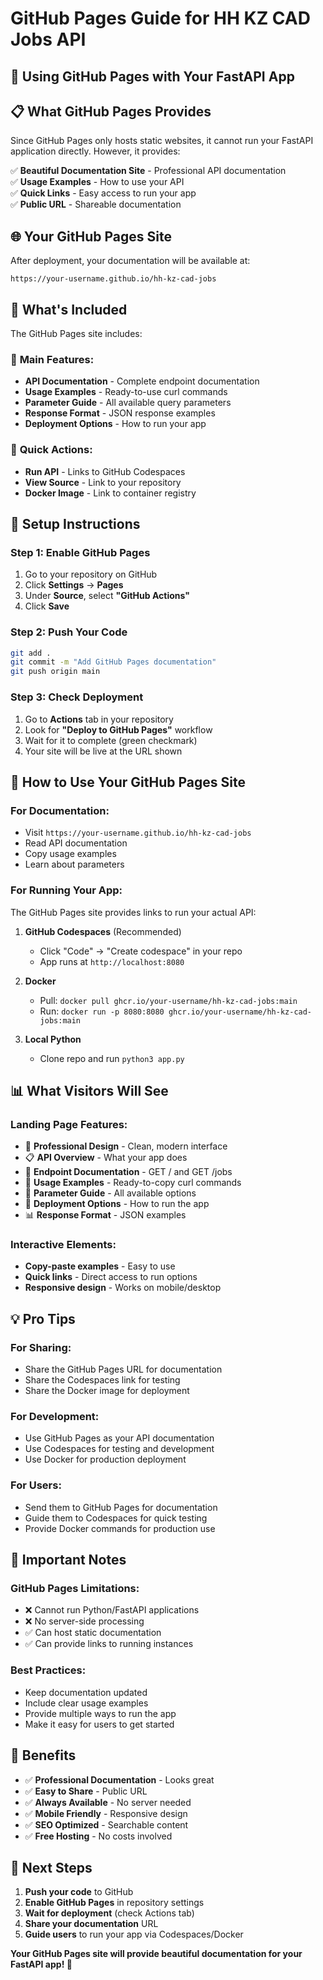 # GitHub Pages Guide for HH KZ CAD Jobs API

## 🚀 Using GitHub Pages with Your FastAPI App

## 📋 What GitHub Pages Provides

Since GitHub Pages only hosts static websites, it cannot run your FastAPI application directly. However, it provides:

✅ **Beautiful Documentation Site** - Professional API documentation  
✅ **Usage Examples** - How to use your API  
✅ **Quick Links** - Easy access to run your app  
✅ **Public URL** - Shareable documentation  

## 🌐 Your GitHub Pages Site

After deployment, your documentation will be available at:
```
https://your-username.github.io/hh-kz-cad-jobs
```

## 📁 What's Included

The GitHub Pages site includes:

### 🎯 **Main Features:**
- **API Documentation** - Complete endpoint documentation
- **Usage Examples** - Ready-to-use curl commands
- **Parameter Guide** - All available query parameters
- **Response Format** - JSON response examples
- **Deployment Options** - How to run your app

### 🚀 **Quick Actions:**
- **Run API** - Links to GitHub Codespaces
- **View Source** - Link to your repository
- **Docker Image** - Link to container registry

## 🔧 Setup Instructions

### Step 1: Enable GitHub Pages
1. Go to your repository on GitHub
2. Click **Settings** → **Pages**
3. Under **Source**, select **"GitHub Actions"**
4. Click **Save**

### Step 2: Push Your Code
```bash
git add .
git commit -m "Add GitHub Pages documentation"
git push origin main
```

### Step 3: Check Deployment
1. Go to **Actions** tab in your repository
2. Look for **"Deploy to GitHub Pages"** workflow
3. Wait for it to complete (green checkmark)
4. Your site will be live at the URL shown

## 🎯 How to Use Your GitHub Pages Site

### **For Documentation:**
- Visit `https://your-username.github.io/hh-kz-cad-jobs`
- Read API documentation
- Copy usage examples
- Learn about parameters

### **For Running Your App:**
The GitHub Pages site provides links to run your actual API:

1. **GitHub Codespaces** (Recommended)
   - Click "Code" → "Create codespace" in your repo
   - App runs at `http://localhost:8080`

2. **Docker**
   - Pull: `docker pull ghcr.io/your-username/hh-kz-cad-jobs:main`
   - Run: `docker run -p 8080:8080 ghcr.io/your-username/hh-kz-cad-jobs:main`

3. **Local Python**
   - Clone repo and run `python3 app.py`

## 📊 What Visitors Will See

### **Landing Page Features:**
- 🚀 **Professional Design** - Clean, modern interface
- 📋 **API Overview** - What your app does
- 🔗 **Endpoint Documentation** - GET / and GET /jobs
- 📝 **Usage Examples** - Ready-to-copy curl commands
- 🔧 **Parameter Guide** - All available options
- 🚀 **Deployment Options** - How to run the app
- 📊 **Response Format** - JSON examples

### **Interactive Elements:**
- **Copy-paste examples** - Easy to use
- **Quick links** - Direct access to run options
- **Responsive design** - Works on mobile/desktop

## 💡 Pro Tips

### **For Sharing:**
- Share the GitHub Pages URL for documentation
- Share the Codespaces link for testing
- Share the Docker image for deployment

### **For Development:**
- Use GitHub Pages as your API documentation
- Use Codespaces for testing and development
- Use Docker for production deployment

### **For Users:**
- Send them to GitHub Pages for documentation
- Guide them to Codespaces for quick testing
- Provide Docker commands for production use

## 🚨 Important Notes

### **GitHub Pages Limitations:**
- ❌ Cannot run Python/FastAPI applications
- ❌ No server-side processing
- ✅ Can host static documentation
- ✅ Can provide links to running instances

### **Best Practices:**
- Keep documentation updated
- Include clear usage examples
- Provide multiple ways to run the app
- Make it easy for users to get started

## 🎉 Benefits

- ✅ **Professional Documentation** - Looks great
- ✅ **Easy to Share** - Public URL
- ✅ **Always Available** - No server needed
- ✅ **Mobile Friendly** - Responsive design
- ✅ **SEO Optimized** - Searchable content
- ✅ **Free Hosting** - No costs involved

## 🚀 Next Steps

1. **Push your code** to GitHub
2. **Enable GitHub Pages** in repository settings
3. **Wait for deployment** (check Actions tab)
4. **Share your documentation** URL
5. **Guide users** to run your app via Codespaces/Docker

**Your GitHub Pages site will provide beautiful documentation for your FastAPI app! 🎉**
